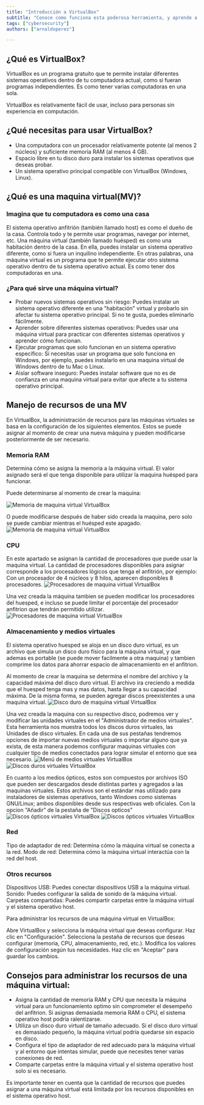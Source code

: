 ```yaml
---
title: "Introducción a VirtualBox"
subtitle: "Conoce como funciona esta poderosa herramienta, y aprende a crear una maquina virtual."
tags: ["cybersecurity"]
authors: ["arnaldoperez"]

---
```


## ¿Qué es VirtualBox?

VirtualBox es un programa gratuito que te permite instalar diferentes sistemas operativos dentro de tu computadora actual, como si fueran programas independientes. Es como tener varias computadoras en una sola.

VirtualBox es relativamente fácil de usar, incluso para personas sin experiencia en computación.

## ¿Qué necesitas para usar VirtualBox?

- Una computadora con un procesador relativamente potente (al menos 2 núcleos) y suficiente memoria RAM (al menos 4 GB).
- Espacio libre en tu disco duro para instalar los sistemas operativos que deseas probar.
- Un sistema operativo principal compatible con VirtualBox (Windows, Linux).

## ¿Qué es una maquina virtual(MV)?

### Imagina que tu computadora es como una casa

El sistema operativo anfitrión (también llamado host) es como el dueño de la casa. Controla todo y te permite usar programas, navegar por internet, etc.
Una máquina virtual (también llamado huésped) es como una habitación dentro de la casa. En ella, puedes instalar un sistema operativo diferente, como si fuera un inquilino independiente.
En otras palabras, una máquina virtual es un programa que te permite ejecutar otro sistema operativo dentro de tu sistema operativo actual. Es como tener dos computadoras en una.

### ¿Para qué sirve una máquina virtual?

- Probar nuevos sistemas operativos sin riesgo: Puedes instalar un sistema operativo diferente en una "habitación" virtual y probarlo sin afectar tu sistema operativo principal. Si no te gusta, puedes eliminarlo fácilmente.
- Aprender sobre diferentes sistemas operativos: Puedes usar una máquina virtual para practicar con diferentes sistemas operativos y aprender cómo funcionan.
- Ejecutar programas que solo funcionan en un sistema operativo específico: Si necesitas usar un programa que solo funciona en Windows, por ejemplo, puedes instalarlo en una maquina virtual de Windows dentro de tu Mac o Linux.
- Aislar software inseguro: Puedes instalar software que no es de confianza en una maquina virtual para evitar que afecte a tu sistema operativo principal.

## Manejo de recursos de una MV

En VirtualBox, la administración de recursos para las máquinas virtuales se basa en la configuración de los siguientes elementos. Estos se puede asignar al momento de crear una nueva máquina y pueden modificarse posteriormente de ser necesario.

### Memoria RAM

Determina cómo se asigna la memoria a la máquina virtual. El valor asignado será el que tenga disponible para utilizar la maquina huésped para funcionar. 

Puede determinarse al momento de crear la maquina:

![Memoria de maquina virtual VirtualBox](/assets/vb-memoria.png)

O puede modificarse después de haber sido creada la maquina, pero solo se puede cambiar mientras el huésped este apagado.
![Memoria de maquina virtual VirtualBox](/assets/vb-maquina-config-memoria.png)

### CPU

En este apartado se asignan la cantidad de procesadores que puede usar la maquina virtual. La cantidad de procesadores disponibles para asignar corresponde a los procesadores lógicos que tenga el anfitrión, por ejemplo: Con un procesador de 4 núcleos y 8 hilos, aparecen disponibles 8 procesadores.
![Procesadores de maquina virtual VirtualBox](/assets/vb-maquina-creacion-cpu.png)

Una vez creada la máquina tambien se pueden modificar los procesadores del huesped, e incluso se puede limitar el porcentaje del procesador anfitrion que tendrán permitido utilizar.
![Procesadores de maquina virtual VirtualBox](/assets/vb-maquina-config-memoria-cpu.png)

### Almacenamiento y medios virtuales

El sistema operativo huesped se aloja en un disco duro virtual, es un archivo que simula un disco duro físico para la máquina virtual, y que ademas es portable (se puede mover facilmente a otra maquina) y tambien comprime los datos para ahorrar espacio de almacenamiento en el anfitrion.

Al momento de crear la maquina se determina el nombre del archivo y la capacidad máxima del disco duro virtual. El archivo ira creciendo a medida que el huesped tenga mas y mas datos, hasta llegar a su capacidad máxima. De la misma forma, se pueden agregar discos preexistentes a una maquina virtual.
![Disco duro de maquina virtual VirtualBox](/assets/vb-maquina-creacion-dd.png)

Una vez creada la maquina con su respectivo disco, podremos ver y modificar las unidades virtuales en el "Administrador de medios virtuales". Esta herramienta nos muestra todos los discos duros virtuales, las Unidades de disco virtuales. En cada una de sus pestañas tendremos opciones de importar nuevas medios virtuales o importar alguno que ya exista, de esta manera podemos configurar maquinas virtuales con cualquier tipo de medios conectados para lograr simular el entorno que sea necesario.
![Menú de medios virtuales VirtualBox](/assets/vb-menu-virtual-media.png)
![Discos duros virtuales VirtualBox](/assets/vb-virtual-media-drives.png)

En cuanto a los medios ópticos, estos son compuestos por archivos ISO que pueden ser descargados desde distintas partes y agregados a las maquinas virtuales. Estos archivos son el estándar mas utilizado para instaladores de sistemas operativos, tanto Windows como sistemas GNU/Linux; ambos disponibles desde sus respectivas web oficiales. Con la opcion "Añadir" de la pestaña de "Discos opticos"
![Discos ópticos virtuales VirtualBox](/assets/vb-virtual-media-optical.png)
![Discos ópticos virtuales VirtualBox](/assets/vb-maquina-config-optical-es.png)

### Red

Tipo de adaptador de red: Determina cómo la máquina virtual se conecta a la red.
Modo de red: Determina cómo la máquina virtual interactúa con la red del host.

### Otros recursos

Dispositivos USB: Puedes conectar dispositivos USB a la máquina virtual.
Sonido: Puedes configurar la salida de sonido de la máquina virtual.
Carpetas compartidas: Puedes compartir carpetas entre la máquina virtual y el sistema operativo host.

Para administrar los recursos de una máquina virtual en VirtualBox:

Abre VirtualBox y selecciona la máquina virtual que deseas configurar.
Haz clic en "Configuración".
Selecciona la pestaña de recursos que deseas configurar (memoria, CPU, almacenamiento, red, etc.).
Modifica los valores de configuración según tus necesidades.
Haz clic en "Aceptar" para guardar los cambios.

## Consejos para administrar los recursos de una máquina virtual:

- Asigna la cantidad de memoria RAM y CPU que necesita la máquina virtual para un funcionamiento optimo sin comprometer el desempeño del anfitrion. Si asignas demasiada memoria RAM o CPU, el sistema operativo host podría ralentizarse.
- Utiliza un disco duro virtual de tamaño adecuado. Si el disco duro virtual es demasiado pequeño, la máquina virtual podría quedarse sin espacio en disco.
- Configura el tipo de adaptador de red adecuado para la máquina virtual y al entorno que intentas simular, puede que necesites tener varias conexiones de red.
- Comparte carpetas entre la máquina virtual y el sistema operativo host solo si es necesario.

Es importante tener en cuenta que la cantidad de recursos que puedes asignar a una máquina virtual está limitada por los recursos disponibles en el sistema operativo host.
